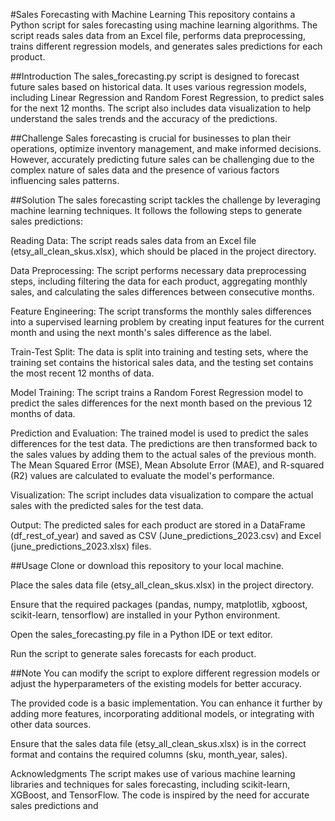 #Sales Forecasting with Machine Learning
This repository contains a Python script for sales forecasting using machine learning algorithms. The script reads sales data from an Excel file, performs data preprocessing, trains different regression models, and generates sales predictions for each product.

##Introduction
The sales_forecasting.py script is designed to forecast future sales based on historical data. It uses various regression models, including Linear Regression and Random Forest Regression, to predict sales for the next 12 months. The script also includes data visualization to help understand the sales trends and the accuracy of the predictions.

##Challenge
Sales forecasting is crucial for businesses to plan their operations, optimize inventory management, and make informed decisions. However, accurately predicting future sales can be challenging due to the complex nature of sales data and the presence of various factors influencing sales patterns.

##Solution
The sales forecasting script tackles the challenge by leveraging machine learning techniques. It follows the following steps to generate sales predictions:

Reading Data: The script reads sales data from an Excel file (etsy_all_clean_skus.xlsx), which should be placed in the project directory.

Data Preprocessing: The script performs necessary data preprocessing steps, including filtering the data for each product, aggregating monthly sales, and calculating the sales differences between consecutive months.

Feature Engineering: The script transforms the monthly sales differences into a supervised learning problem by creating input features for the current month and using the next month's sales difference as the label.

Train-Test Split: The data is split into training and testing sets, where the training set contains the historical sales data, and the testing set contains the most recent 12 months of data.

Model Training: The script trains a Random Forest Regression model to predict the sales differences for the next month based on the previous 12 months of data.

Prediction and Evaluation: The trained model is used to predict the sales differences for the test data. The predictions are then transformed back to the sales values by adding them to the actual sales of the previous month. The Mean Squared Error (MSE), Mean Absolute Error (MAE), and R-squared (R2) values are calculated to evaluate the model's performance.

Visualization: The script includes data visualization to compare the actual sales with the predicted sales for the test data.

Output: The predicted sales for each product are stored in a DataFrame (df_rest_of_year) and saved as CSV (June_predictions_2023.csv) and Excel (june_predictions_2023.xlsx) files.

##Usage
Clone or download this repository to your local machine.

Place the sales data file (etsy_all_clean_skus.xlsx) in the project directory.

Ensure that the required packages (pandas, numpy, matplotlib, xgboost, scikit-learn, tensorflow) are installed in your Python environment.

Open the sales_forecasting.py file in a Python IDE or text editor.

Run the script to generate sales forecasts for each product.

##Note
You can modify the script to explore different regression models or adjust the hyperparameters of the existing models for better accuracy.

The provided code is a basic implementation. You can enhance it further by adding more features, incorporating additional models, or integrating with other data sources.

Ensure that the sales data file (etsy_all_clean_skus.xlsx) is in the correct format and contains the required columns (sku, month_year, sales).



Acknowledgments
The script makes use of various machine learning libraries and techniques for sales forecasting, including scikit-learn, XGBoost, and TensorFlow. The code is inspired by the need for accurate sales predictions and
